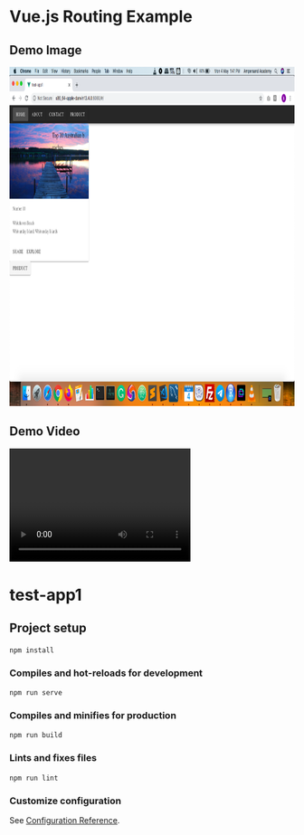 # Vue.js Routing Example

## Demo Image
<img src="demo/Screenshot 2020-05-04 at 1.41.09 PM.png" style="width:800px;height:600px;">

## Demo Video

<video src="demo/demo.mp4" width="320" height="200" controls preload></video>



# test-app1

## Project setup
```
npm install
```

### Compiles and hot-reloads for development
```
npm run serve
```

### Compiles and minifies for production
```
npm run build
```

### Lints and fixes files
```
npm run lint
```

### Customize configuration
See [Configuration Reference](https://cli.vuejs.org/config/).
